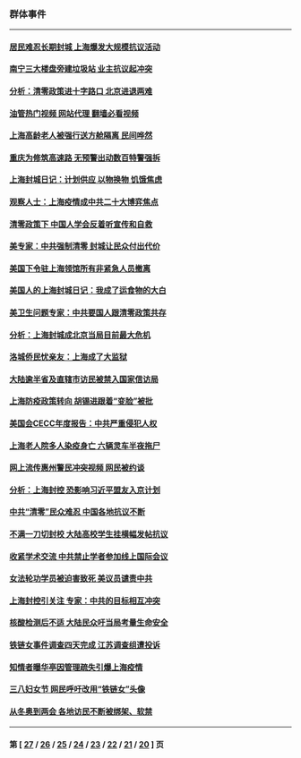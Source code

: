### 群体事件
---
#### [居民难忍长期封城 上海爆发大规模抗议活动](../../pages/ncid279/n13724894.md?05090845) 
#### [南宁三大楼盘旁建垃圾站 业主抗议起冲突](../../pages/ncid279/n13723244.md?05090845) 
#### [分析：清零政策进十字路口 北京进退两难](../../pages/ncid279/n13722760.md?05090845) 
#### [油管热门视频 网站代理 翻墙必看视频](http://209.222.30.114:81/youtube.html?05090845)
#### [上海高龄老人被强行送方舱隔离 民间哗然](../../pages/ncid279/n13717318.md?05090845) 
#### [重庆为修筑高速路 无预警出动数百特警强拆](../../pages/ncid279/n13716893.md?05090845) 
#### [上海封城日记：计划供应 以物换物 饥饿焦虑](../../pages/ncid279/n13715646.md?05090845) 
#### [观察人士：上海疫情成中共二十大博弈焦点](../../pages/ncid279/n13713349.md?05090845) 
#### [清零政策下 中国人学会反着听宣传和自救](../../pages/ncid279/n13711002.md?05090845) 
#### [美专家：中共强制清零 封城让民众付出代价](../../pages/ncid279/n13709482.md?05090845) 
#### [美国下令驻上海领馆所有非紧急人员撤离](../../pages/ncid279/n13709373.md?05090845) 
#### [美国人的上海封城日记：我成了运食物的大白](../../pages/ncid279/n13707573.md?05090845) 
#### [美卫生问题专家：中共要国人跟清零政策共存](../../pages/ncid279/n13705925.md?05090845) 
#### [分析：上海封城成北京当局目前最大危机](../../pages/ncid279/n13702771.md?05090845) 
#### [洛城侨民忧亲友：上海成了大监狱](../../pages/ncid279/n13693937.md?05090845) 
#### [大陆逾半省及直辖市访民被禁入国家信访局](../../pages/ncid279/n13689201.md?05090845) 
#### [上海防疫政策转向 胡锡进跟着“变脸”被批](../../pages/ncid279/n13688098.md?05090845) 
#### [美国会CECC年度报告：中共严重侵犯人权](../../pages/ncid279/n13687784.md?05090845) 
#### [上海老人院多人染疫身亡 六辆灵车半夜拖尸](../../pages/ncid279/n13687060.md?05090845) 
#### [网上流传惠州警民冲突视频 网民被约谈](../../pages/ncid279/n13687562.md?05090845) 
#### [分析：上海封控 恐影响习近平盟友入京计划](../../pages/ncid279/n13686881.md?05090845) 
#### [中共“清零”民众难忍 中国各地抗议不断](../../pages/ncid279/n13685186.md?05090845) 
#### [不满一刀切封校 大陆高校学生挂横幅发帖抗议](../../pages/ncid279/n13683669.md?05090845) 
#### [收紧学术交流 中共禁止学者参加线上国际会议](../../pages/ncid279/n13684255.md?05090845) 
#### [女法轮功学员被迫害致死 美议员谴责中共](../../pages/ncid279/n13682069.md?05090845) 
#### [上海封控引关注 专家：中共的目标相互冲突](../../pages/ncid279/n13679402.md?05090845) 
#### [核酸检测后不适 大陆民众吁当局考量生命安全](../../pages/ncid279/n13674223.md?05090845) 
#### [铁链女事件调查四天完成 江苏调查组遭投诉](../../pages/ncid279/n13673940.md?05090845) 
#### [知情者曝华亭因管理疏失引爆上海疫情](../../pages/ncid279/n13642418.md?05090845) 
#### [三八妇女节 网民呼吁改用“铁链女”头像](../../pages/ncid279/n13629332.md?05090845) 
#### [从冬奥到两会 各地访民不断被绑架、软禁](../../pages/ncid279/n13623432.md?05090845) 

---
#### 第 [ [27](./27.md?05090845) / [26](./26.md?05090845) / [25](./25.md?05090845) / [24](./24.md?05090845) / [23](./23.md?05090845) / [22](./22.md?05090845) / [21](./21.md?05090845) / [20](./20.md?05090845) ] 页
